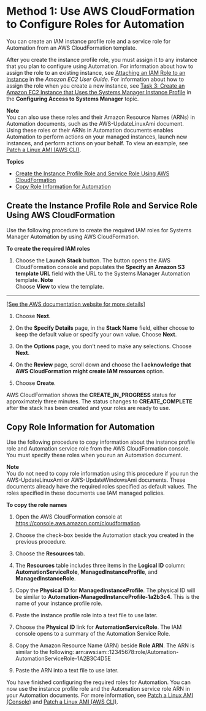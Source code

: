 # Method 1: Use AWS CloudFormation to Configure Roles for Automation<a name="automation-cf"></a>

You can create an IAM instance profile role and a service role for Automation from an AWS CloudFormation template\.

After you create the instance profile role, you must assign it to any instance that you plan to configure using Automation\. For information about how to assign the role to an existing instance, see [Attaching an IAM Role to an Instance](https://docs.aws.amazon.com/AWSEC2/latest/UserGuide/iam-roles-for-amazon-ec2.html#attach-iam-role) in the *Amazon EC2 User Guide*\. For information about how to assign the role when you create a new instance, see [Task 3: Create an Amazon EC2 Instance that Uses the Systems Manager Instance Profile](sysman-create-instance-with-role.md) in the **Configuring Access to Systems Manager** topic\.

**Note**  
You can also use these roles and their Amazon Resource Names \(ARNs\) in Automation documents, such as the AWS\-UpdateLinuxAmi document\. Using these roles or their ARNs in Automation documents enables Automation to perform actions on your managed instances, launch new instances, and perform actions on your behalf\. To view an example, see [Patch a Linux AMI \(AWS CLI\)](automation-cliwalk.md)\.

**Topics**
+ [Create the Instance Profile Role and Service Role Using AWS CloudFormation](#automation-cf-create)
+ [Copy Role Information for Automation](#automation-cf-copy)

## Create the Instance Profile Role and Service Role Using AWS CloudFormation<a name="automation-cf-create"></a>

Use the following procedure to create the required IAM roles for Systems Manager Automation by using AWS CloudFormation\.

**To create the required IAM roles**

1. Choose the **Launch Stack** button\. The button opens the AWS CloudFormation console and populates the **Specify an Amazon S3 template URL** field with the URL to the Systems Manager Automation template\.
**Note**  
Choose **View** to view the template\.  
****    
[\[See the AWS documentation website for more details\]](http://docs.aws.amazon.com/systems-manager/latest/userguide/automation-cf.html)

1. Choose **Next**\.

1. On the **Specify Details** page, in the **Stack Name** field, either choose to keep the default value or specify your own value\. Choose **Next**\.

1. On the **Options** page, you don’t need to make any selections\. Choose **Next**\.

1. On the **Review** page, scroll down and choose the **I acknowledge that AWS CloudFormation might create IAM resources** option\.

1. Choose **Create**\.

AWS CloudFormation shows the **CREATE\_IN\_PROGRESS** status for approximately three minutes\. The status changes to **CREATE\_COMPLETE** after the stack has been created and your roles are ready to use\.

## Copy Role Information for Automation<a name="automation-cf-copy"></a>

Use the following procedure to copy information about the instance profile role and Automation service role from the AWS CloudFormation console\. You must specify these roles when you run an Automation document\.

**Note**  
You do not need to copy role information using this procedure if you run the AWS\-UpdateLinuxAmi or AWS\-UpdateWindowsAmi documents\. These documents already have the required roles specified as default values\. The roles specified in these documents use IAM managed policies\. 

**To copy the role names**

1. Open the AWS CloudFormation console at [https://console\.aws\.amazon\.com/cloudformation](https://console.aws.amazon.com/cloudformation/)\.

1. Choose the check\-box beside the Automation stack you created in the previous procedure\.

1. Choose the **Resources** tab\.

1. The **Resources** table includes three items in the **Logical ID** column: **AutomationServiceRole**, **ManagedInstanceProfile**, and **ManagedInstanceRole**\.

1. Copy the **Physical ID** for **ManagedInstanceProfile**\. The physical ID will be similar to **Automation\-ManagedInstanceProfile\-1a2b3c4**\. This is the name of your instance profile role\.

1. Paste the instance profile role into a text file to use later\.

1. Choose the **Physical ID** link for **AutomationServiceRole**\. The IAM console opens to a summary of the Automation Service Role\.

1. Copy the Amazon Resource Name \(ARN\) beside **Role ARN**\. The ARN is similar to the following: arn:aws:iam::12345678:role/Automation\-AutomationServiceRole\-1A2B3C4D5E 

1. Paste the ARN into a text file to use later\.

You have finished configuring the required roles for Automation\. You can now use the instance profile role and the Automation service role ARN in your Automation documents\. For more information, see [Patch a Linux AMI \(Console\)](automation-consolewalk.md) and [Patch a Linux AMI \(AWS CLI\)](automation-cliwalk.md)\.